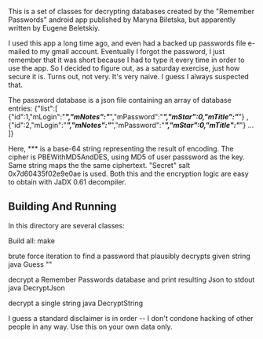 This is a set of classes for decrypting databases created by the "Remember Passwords" android app
published by Maryna Biletska, but apparently written by Eugene Beletskiy.

I used this app a long time ago, and even had a backed up passwords file e-mailed to my gmail account.
Eventually I forgot the password, I just remember that it was short because I had to type it every time
in order to use the app.
So I decided to figure out, as a saturday exercise, just how secure it is. 
Turns out, not very. It's very naive. I guess I always suspected that.

The password database is a json file containing an array of database entries:
    {"list":[
    {"id":1,"mLogin":"***","mNotes":"***","mPassword":"***","mStar":0,"mTitle":"***"}
    ,{"id":2,"mLogin":"***","mNotes":"***","mPassword":"***","mStar":0,"mTitle":"***"}
    ...
    ]}

Here, *** is a base-64 string representing the result of encoding. The cipher is PBEWithMD5AndDES,
using MD5 of user passsword as the key. Same string maps the the same ciphertext. "Secret" salt 
0x7d60435f02e9e0ae is used. Both this and the encryption logic are easy to obtain with JaDX 0.61 decompiler.

## Building And Running
In this directory are several classes:

Build all:
    make

brute force iteration to find a password that plausibly decrypts given string
    java Guess "<base64 string>"

decrypt a Remember Passwords database and print resulting Json to stdout
    java DecryptJson <password> <path>

decrypt a single string
    java DecryptString <password> <encrypted string>

I guess a standard disclaimer is in order -- I don't condone hacking of other people in any way.
Use this on your own data only.
